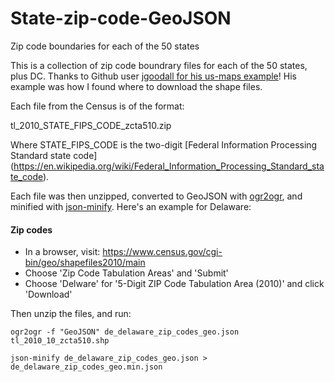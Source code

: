 # State-zip-code-GeoJSON

Zip code boundaries for each of the 50 states

This is a collection of zip code boundrary files for each of the 50 states, plus DC. Thanks to Github user
[jgoodall for his us-maps example](https://github.com/jgoodall/us-maps)! His example was how I found where to
download the shape files.

Each file from the Census is of the format: 

tl_2010_STATE_FIPS_CODE_zcta510.zip

Where STATE_FIPS_CODE is the two-digit [Federal Information Processing Standard state code]
(https://en.wikipedia.org/wiki/Federal_Information_Processing_Standard_state_code). 

Each file was then unzipped, converted to GeoJSON with [ogr2ogr](http://www.gdal.org/), and minified
with [json-minify](https://www.npmjs.com/package/json-minify). Here's an example for Delaware:

#### Zip codes
* In a browser, visit: https://www.census.gov/cgi-bin/geo/shapefiles2010/main
* Choose 'Zip Code Tabulation Areas' and 'Submit'
* Choose 'Delware' for '5-Digit ZIP Code Tabulation Area (2010)' and click 'Download'

Then unzip the files, and run:

```
ogr2ogr -f "GeoJSON" de_delaware_zip_codes_geo.json tl_2010_10_zcta510.shp

json-minify de_delaware_zip_codes_geo.json > de_delaware_zip_codes_geo.min.json

```



